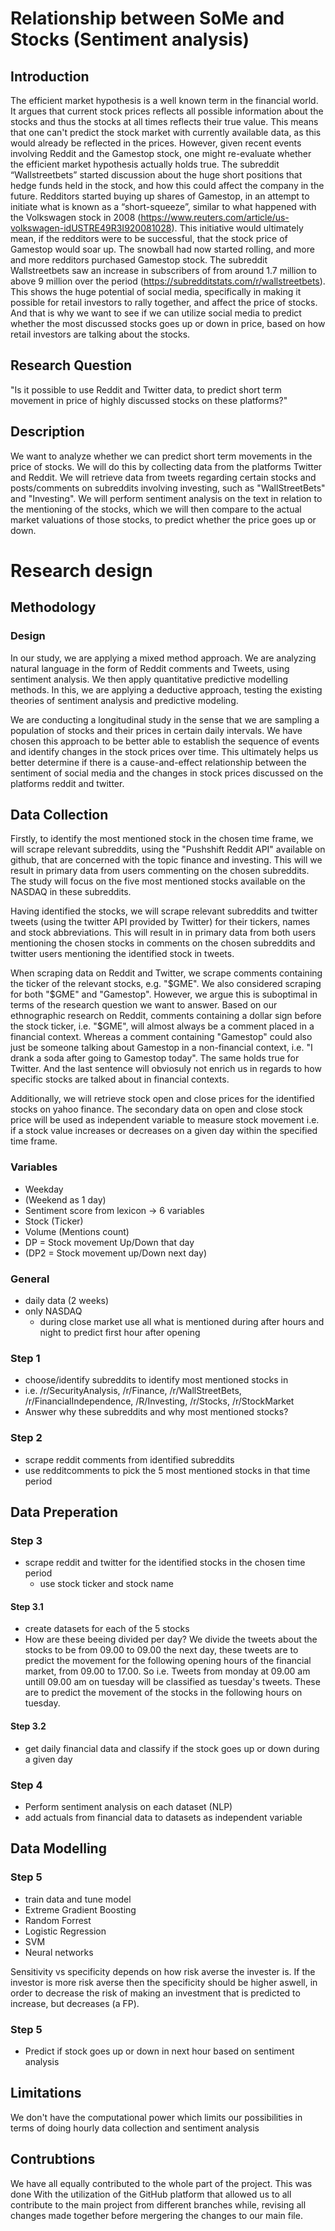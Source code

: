 # Relationship between SoMe and Stocks (Sentiment analysis)

## Introduction
The efficient market hypothesis is a well known term in the financial world. It argues that current stock prices reflects all possible information about the stocks and thus the stocks at all times reflects their true value. This means that one can't predict the stock market with currently available data, as this would already be reflected in the prices.
However, given recent events involving Reddit and the Gamestop stock, one might re-evaluate whether the efficient market hypothesis actually holds true. The subreddit “Wallstreetbets” started discussion about the huge short positions that hedge funds held in the stock, and how this could affect the company in the future. Redditors started buying up shares of Gamestop, in an attempt to initiate what is known as a “short-squeeze”, similar to what happened with the Volkswagen stock in 2008 (https://www.reuters.com/article/us-volkswagen-idUSTRE49R3I920081028). This initiative would ultimately mean, if the redditors were to be successful, that the stock price of Gamestop would soar up. The snowball had now started rolling, and more and more redditors purchased Gamestop stock. The subreddit Wallstreetbets saw an increase in subscribers of from around 1.7 million to above 9 million over the period (https://subredditstats.com/r/wallstreetbets). This shows the huge potential of social media, specifically in making it possible for retail investors to rally together, and affect the price of stocks. And that is why we want to see if we can utilize social media to predict whether the most discussed stocks goes up or down in price, based on how retail investors are talking about the stocks.
 

## Research Question
"Is it possible to use Reddit and Twitter data, to predict short term movement in price of highly discussed stocks on these platforms?"

## Description
We want to analyze whether we can predict short term movements in the price of stocks. We will do this by collecting data from the platforms Twitter and Reddit. We will retrieve data from tweets regarding certain stocks and posts/comments on subreddits involving investing, such as "WallStreetBets" and "Investing". We will perform sentiment analysis on the text in relation to the mentioning of the stocks, which we will then compare to the actual market valuations of those stocks, to predict whether the price goes up or down.


# Research design 

## Methodology 

### Design 
In our study, we are applying a mixed method approach. We are analyzing natural language in the form of Reddit comments and Tweets, using sentiment analysis. We then apply quantitative predictive modelling methods. In this, we are applying a deductive approach, testing the existing theories of sentiment analysis and predictive modeling.

We are conducting a longitudinal study in the sense that we are sampling a population of stocks and their prices in certain daily intervals. We have chosen this approach to be better able to establish the sequence of events and identify changes in the stock prices over time. This ultimately helps us better determine if there is a cause-and-effect relationship between the sentiment of social media and the changes in stock prices discussed on the platforms reddit and twitter.


## Data Collection
Firstly, to identify the most mentioned stock in the chosen time frame, we will scrape relevant subreddits, using the "Pushshift Reddit API" available on github, that are concerned with the topic finance and investing. This will we result in primary data from users commenting on the chosen subreddits. 
The study will focus on the five most mentioned stocks available on the NASDAQ in these subreddits. 

Having identified the stocks, we will scrape relevant subreddits and twitter tweets (using the twitter API provided by Twitter) for their tickers, names and stock abbreviations. This will result in in primary data from both users mentioning the chosen stocks in comments on the chosen subreddits and twitter users mentioning the identified stock in tweets. 

When scraping data on Reddit and Twitter, we scrape comments containing the ticker of the relevant stocks, e.g. "$GME". We also considered scraping for both "$GME" and "Gamestop". However, we argue this is suboptimal in terms of the research question we want to answer. Based on our ethnographic research on Reddit, comments containing a dollar sign before the stock ticker, i.e. "$GME", will almost always be a comment placed in a financial context. Whereas a comment containing "Gamestop" could also just be someone talking about Gamestop in a non-financial context, i.e. "I drank a soda after going to Gamestop today". The same holds true for Twitter. And the last sentence will obviosuly not enrich us in regards to how specific stocks are talked about in financial contexts. 

Additionally, we will retrieve stock open and close prices for the identified stocks on yahoo finance. The secondary data on open and close stock price will be used as independent variable to measure stock movement i.e. if a stock value increases or decreases on a given day within the specified time frame. 

### Variables
 - Weekday
 - (Weekend as 1 day)
 - Sentiment score from lexicon -> 6 variables 
 - Stock (Ticker) 
 - Volume (Mentions count) 
 - DP = Stock movement Up/Down that day
 - (DP2 = Stock movement up/Down next day)

### General
- daily data (2 weeks) 
- only NASDAQ
  - during close market use all what is mentioned during after hours and night to predict first hour after opening

### Step 1
- choose/identify subreddits to identify most mentioned stocks in 
- i.e. /r/SecurityAnalysis, /r/Finance, /r/WallStreetBets, /r/FinancialIndependence, /R/Investing, /r/Stocks, /r/StockMarket
- Answer why these subreddits and why most mentioned stocks?

### Step 2
- scrape reddit comments from identified subreddits 
- use redditcomments to pick the 5 most mentioned stocks in that time period

## Data Preperation

### Step 3
- scrape reddit and twitter for the identified stocks in the chosen time period
  - use stock ticker and stock name

#### Step 3.1
- create datasets for each of the 5 stocks 
 - How are these beeing divided per day? We divide the tweets about the stocks to be from 09.00 to 09.00 the next day, these tweets are to predict the movement for the following opening hours of the financial market, from 09.00 to 17.00. 
So i.e. Tweets from monday at 09.00 am untill 09.00 am on tuesday will be classified as tuesday's tweets. These are to predict the movement of the stocks in the following hours on tuesday.
 
#### Step 3.2
- get daily financial data and classify if the stock goes up or down during a given day

### Step 4
- Perform sentiment analysis on each dataset (NLP)
- add actuals from financial data to datasets as independent variable

## Data Modelling

### Step 5
- train data and tune model
- Extreme Gradient Boosting
- Random Forrest
- Logistic Regression
- SVM
- Neural networks

Sensitivity vs specificity depends on how risk averse the invester is. If the investor is more risk averse then the specificity should be higher aswell, in order to decrease the risk of making an investment that is predicted to increase, but decreases (a FP).  

### Step 5
- Predict if stock goes up or down in next hour based on sentiment analysis



## Limitations
We don't have the computational power which limits our possibilities in terms of doing hourly data collection and sentiment analysis

## Contrubtions
We have all equally contributed to the whole part of the project. This was done With the utilization of the GitHub platform that allowed us to all contribute to the main project from different branches while, revising all changes made together before mergering the changes to our main file. 
